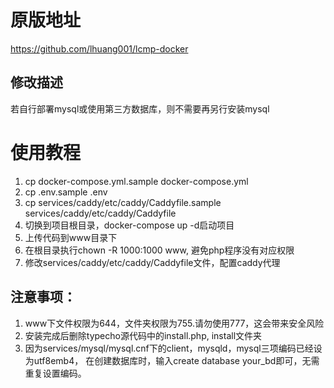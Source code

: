# 原版地址

https://github.com/lhuang001/lcmp-docker


## 修改描述

若自行部署mysql或使用第三方数据库，则不需要再另行安装mysql


# 使用教程
1. cp docker-compose.yml.sample  docker-compose.yml
2. cp .env.sample .env
3. cp services/caddy/etc/caddy/Caddyfile.sample services/caddy/etc/caddy/Caddyfile
4. 切换到项目根目录，docker-compose up -d启动项目
5. 上传代码到www目录下
6. 在根目录执行chown -R 1000:1000 www, 避免php程序没有对应权限
7. 修改services/caddy/etc/caddy/Caddyfile文件，配置caddy代理


## 注意事项：
1. www下文件权限为644，文件夹权限为755.请勿使用777，这会带来安全风险
2. 安装完成后删除typecho源代码中的install.php, install文件夹
3. 因为services/mysql/mysql.cnf下的client，mysqld，mysql三项编码已经设为utf8emb4，
   在创建数据库时，输入create database your_bd即可，无需重复设置编码。
